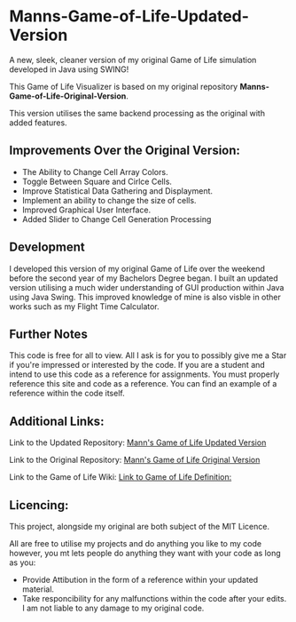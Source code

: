 # Manns-Game-of-Life-Updated-Version
A new, sleek, cleaner version of my original Game of Life simulation developed in Java using SWING!

This Game of Life Visualizer is based on my original repository **Manns-Game-of-Life-Original-Version**.

This version utilises the same backend processing as the original with added features. 

## Improvements Over the Original Version:
* The Ability to Change Cell Array Colors.
* Toggle Between Square and Cirlce Cells.
* Improve Statistical Data Gathering and Displayment.
* Implement an ability to change the size of cells.
* Improved Graphical User Interface.
* Added Slider to Change Cell Generation Processing

## Development
I developed this version of my original Game of Life over the weekend before the second year of my Bachelors Degree began.
I built an updated version utilising a much wider understanding of GUI production within Java using Java Swing.
This improved knowledge of mine is also visble in other works such as my Flight Time Calculator.

## Further Notes
This code is free for all to view. All I ask is for you to possibly give me a Star if you're impressed or interested by the code.
If you are a student and intend to use this code as a reference for assignments. You must properly reference this site and code as a reference. You can find an example of a reference within the code itself.

## Additional Links:
Link to the Updated  Repository: [Mann's Game of Life Updated  Version](https://github.com/Mannjamin/Manns-Game-of-Life-Updated-Version)

Link to the Original Repository: [Mann's Game of Life Original Version](https://github.com/Mannjamin/Manns-Game-of-Life-Original-Version-)

Link to the Game of Life Wiki:   [Link to Game of Life Definition:](https://en.wikipedia.org/wiki/Conway%27s_Game_of_Life)

## Licencing:
This project, alongside my original are both subject of the MIT Licence.

All are free to utilise my projects and do anything you like to my code however, you mt lets people do anything they want with your code as long as you:
* Provide Attibution in the form of a reference within your updated material.
* Take responcibility for any malfunctions within the code after your edits. I am not liable to any damage to my original code.
